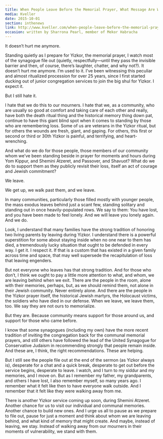 ```yaml
---
title: When People Leave Before the Memorial Prayer, What Message Are We Sending to Mourners?
media: Kveller
date: 2015-10-01
section: inthenews
link: http://www.kveller.com/when-people-leave-before-the-memorial-prayer-what-message-are-we-sending-to-mourners/
occasion: written by Sharrona Pearl, member of Mekor Habracha
---
```


It doesn’t hurt me anymore.

Standing quietly as I prepare for Yizkor, the memorial prayer, I watch most of the synagogue file out (quietly, respectfully—until they pass the invisible barrier and then, of course, there’s laughter, chatter, and why not?). It doesn’t hurt me anymore. I’m used to it. I’ve been witnessing this peculiar and almost ritualized procession for over 25 years, since I first started ducking out of junior congregation services to join the big shul for Yizkor. I expect it.

But I still hate it.

I hate that we do this to our mourners. I hate that we, as a community, who are usually so good at comfort and taking care of each other and really, have both the death ritual thing and the historical memory thing down pat, continue to have this giant blind spot when it comes to standing by those who are remembering loss. Some of us are veterans in the Yizkor ritual, but for others the wounds are fresh, giant, and gaping. For others, this first or second or third or 30th Yizkor is painful, and terrifying, and heart-wrenching.

And what do we do for those people, those members of our community whom we’ve been standing beside in prayer for moments and hours during Yom Kippur, and Shemini Atzeret, and Passover, and Shavuot? What do we do to support them as they publicly revisit their loss, itself an act of courage and Jewish commitment?

We leave.

We get up, we walk past them, and we leave.

In many communities, particularly those filled mostly with younger people, the mass exodus leaves behind just a scant few, standing solitary and standing out in once heavily-populated rows. We say to them: You have lost, and you have been made to feel lonely. And we will leave you lonely again. And we do.

Look, I understand that many families have the strong tradition of honoring two living parents by leaving during Yizkor. I understand there is a powerful superstition for some about staying inside when no one near to them has died, a tremendously lucky situation that ought to be defended in every way. I get it. I respect it. If that is a custom that has existed in a given family across time and space, that may well supersede the recapitulation of loss that leaving engenders.

But not everyone who leaves has that strong tradition. And for those who don’t, I think we ought to pay a little more attention to what, and whom, we are leaving behind when we exit. There are the people in the room, alone with their memories, perhaps, but, as we should remind them, not alone in their Jewish community. Never entirely alone. And there are the people in the Yizkor prayer itself, the historical Jewish martyrs, the Holocaust victims, the soldiers who have died in our defense. When we leave, we leave them, too. We say they are not ours to memorialize.

But they are. Because community means support for those around us, and support for those who came before.

I know that some synagogues (including my own) have the more recent tradition of inviting the congregation back for the communal memorial prayers, and still others have followed the lead of the United Synagogue for Conservative Judaism in recommending strongly that people remain inside. And these are, I think, the right recommendations. These are helping.

But I still see the people file out at the end of the sermon (as Yizkor always is), desperate for a chat and a quick break, desperate to get out before the service begins, desperate to leave. I watch, and I turn to my siddur and my memories, and I move on. But as I remember my father, my grandparents, and others I have lost, I also remember myself, so many years ago. I remember what it felt like then to have everyone walk outside. And I remember that it felt like they were walking away from me.

There is another Yizkor service coming up soon, during Shemini Atzeret. Another chance for us to visit our individual and communal memories. Another chance to build new ones. And I urge us all to pause as we prepare to file out, pause for just a moment and think about whom we are leaving behind, and what kind of memory that might create. And maybe, instead of leaving, we stay. Instead of walking away from our mourners in their moments of vulnerability, we stand with them.